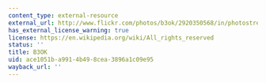 ```yaml
---
content_type: external-resource
external_url: http://www.flickr.com/photos/b3ok/2920350568/in/photostream/
has_external_license_warning: true
license: https://en.wikipedia.org/wiki/All_rights_reserved
status: ''
title: B3OK
uid: ace1051b-a991-4b49-8cea-3896a1c09e95
wayback_url: ''
---
```

